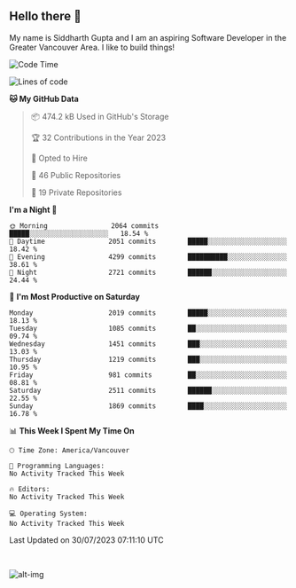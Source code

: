 ## Hello there :wave:

My name is Siddharth Gupta and I am an aspiring Software Developer in the Greater Vancouver Area. I like to build things!

<!-- ![gif](https://github.com/siddg97/siddg97/blob/master/dino.gif) -->

<!--START_SECTION:waka-->
![Code Time](http://img.shields.io/badge/Code%20Time-1%2C892%20hrs%206%20mins-blue)

![Lines of code](https://img.shields.io/badge/From%20Hello%20World%20I%27ve%20Written-18.0%20million%20lines%20of%20code-blue)

**🐱 My GitHub Data** 

> 📦 474.2 kB Used in GitHub's Storage 
 > 
> 🏆 32 Contributions in the Year 2023
 > 
> 💼 Opted to Hire
 > 
> 📜 46 Public Repositories 
 > 
> 🔑 19 Private Repositories 
 > 
**I'm a Night 🦉** 

```text
🌞 Morning                2064 commits        █████░░░░░░░░░░░░░░░░░░░░   18.54 % 
🌆 Daytime                2051 commits        █████░░░░░░░░░░░░░░░░░░░░   18.42 % 
🌃 Evening                4299 commits        ██████████░░░░░░░░░░░░░░░   38.61 % 
🌙 Night                  2721 commits        ██████░░░░░░░░░░░░░░░░░░░   24.44 % 
```
📅 **I'm Most Productive on Saturday** 

```text
Monday                   2019 commits        █████░░░░░░░░░░░░░░░░░░░░   18.13 % 
Tuesday                  1085 commits        ██░░░░░░░░░░░░░░░░░░░░░░░   09.74 % 
Wednesday                1451 commits        ███░░░░░░░░░░░░░░░░░░░░░░   13.03 % 
Thursday                 1219 commits        ███░░░░░░░░░░░░░░░░░░░░░░   10.95 % 
Friday                   981 commits         ██░░░░░░░░░░░░░░░░░░░░░░░   08.81 % 
Saturday                 2511 commits        ██████░░░░░░░░░░░░░░░░░░░   22.55 % 
Sunday                   1869 commits        ████░░░░░░░░░░░░░░░░░░░░░   16.78 % 
```


📊 **This Week I Spent My Time On** 

```text
🕑︎ Time Zone: America/Vancouver

💬 Programming Languages: 
No Activity Tracked This Week

🔥 Editors: 
No Activity Tracked This Week

💻 Operating System: 
No Activity Tracked This Week
```


 Last Updated on 30/07/2023 07:11:10 UTC
<!--END_SECTION:waka-->

<br>

![alt-img](https://github-readme-stats.vercel.app/api?username=siddg97&count_private=true&theme=nightowl&show_icons=true)


